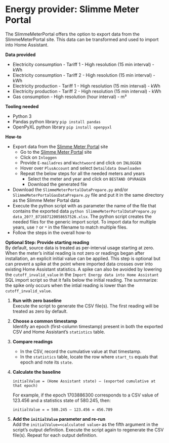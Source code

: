 # Energy provider: Slimme Meter Portal

The SlimmeMeterPortal offers the option to export data from the SlimmeMeterPortal site. This data can be transformed and used to import into Home Assistant.

**Data provided**
- Electricity consumption - Tariff 1 - High resolution (15 min interval) - kWh
- Electricity consumption - Tariff 2 - High resolution (15 min interval) - kWh
- Electricity production - Tariff 1 - High resolution (15 min interval) - kWh
- Electricity production - Tariff 2 - High resolution (15 min interval) - kWh
- Gas consumption - High resolution (hour interval) - m³

**Tooling needed**
- Python 3
- Pandas python library `pip install pandas`
- OpenPyXL python library `pip install openpyxl`

**How-to**
- Export data from the [Slimme Meter Portal](https://www.slimmemeterportal.nl/) site
  - Go to the [Slimme Meter Portal](https://www.slimmemeterportal.nl/) site
  - Click on `Inloggen`
  - Provide `E-mailadres` and `Wachtwoord` and click on `INLOGGEN`
  - Hover over `PlusAccount` and select `Detaildata Downloaden`
  - Repeat the below steps for all the needed meters and years
      - Select the meter and year and click on `BESTAND OPVRAGEN`
      - Download the generated file
- Download the `SlimmeMeterPortalDataPrepare.py` and/or `SlimmeMeterPortalGasDataPrepare.py` file and put it in the same directory as the Slimme Meter Portal data
- Execute the python script with as parameter the name of the file that contains the exported data `python SlimmeMeterPortalDataPrepare.py data_20??_871687120058657526.xlsx`.
  The python script creates the needed files for the generic import script.
  To import data for multiple years, use `?` or `*` in the filename to match multiple files.
- Follow the steps in the overall how-to

**Optional Step: Provide starting reading**<br>
By default, source data is treated as per-interval usage starting at zero.
When the meter’s initial reading is not zero or readings began after installation, an explicit initial value can be applied.
This step is optional but can prevent a spike at the point where imported data crosses over into existing Home Assistant statistics.
A spike can also be avoided by lowering the `cutoff_invalid_value` in the `Import Energy data into Home Assistant` SQL import script so that it falls below the initial reading.
The summarize: the spike only occurs when the intial reading is lower than the `cutoff_invalid_value`.

1. **Run with zero baseline**<br>
   Execute the script to generate the CSV file(s). The first reading will be treated as zero by default.

2. **Choose a common timestamp**<br> 
   Identify an epoch (first-column timestamp) present in both the exported CSV and Home Assistant’s `statistics` table.

3. **Compare readings**<br>
   - In the CSV, record the cumulative value at that timestamp.
   - In the `statistics` table, locate the row where `start_ts` equals that epoch and note its `state`.

4. **Calculate the baseline**<br>
   ```text
   initialValue = (Home Assistant state) – (exported cumulative at that epoch)
   ```
   For example, if the epoch 1703886300 corresponds to a CSV value of 123.456 and a statistics state of 580.245, then:
   ```text
   initialValue = = 580.245 – 123.456 = 456.789
   ```
5. **Add the `initialValue` parameter and re-run**<br>
   Add the `initialValue=<calculated value>` as the fifth argument in the script’s output definition.
   Execute the script again to regenerate the CSV file(s). Repeat for each output definition.
